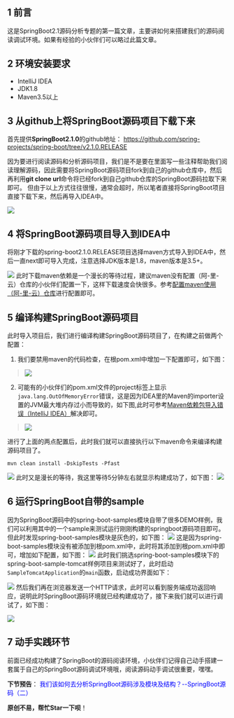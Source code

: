## 1 前言
这是SpringBoot2.1源码分析专题的第一篇文章，主要讲如何来搭建我们的源码阅读调试环境。如果有经验的小伙伴们可以略过此篇文章。
## 2 环境安装要求
* IntelliJ IDEA
* JDK1.8
* Maven3.5以上

## 3 从github上将SpringBoot源码项目下载下来
首先提供**SpringBoot2.1.0**的github地址：
https://github.com/spring-projects/spring-boot/tree/v2.1.0.RELEASE

因为要进行阅读源码和分析源码项目，我们是不是要在里面写一些注释帮助我们阅读理解源码，因此需要将SpringBoot源码项目fork到自己的github仓库中，然后再利用**git clone url**命令将已经fork到自己github仓库的SpringBoot源码拉取下来即可。
但由于以上方式往往很慢，通常会超时，所以笔者直接将SpringBoot项目直接下载下来，然后再导入IDEA中。

![](https://user-gold-cdn.xitu.io/2020/2/23/1706fb164630bfac?w=1310&h=484&f=png&s=70931)
## 4 将SpringBoot源码项目导入到IDEA中
将刚才下载的spring-boot2.1.0.RELEASE项目选择maven方式导入到IDEA中，然后一直next即可导入完成，注意选择JDK版本是1.8，maven版本是3.5+。

![](https://user-gold-cdn.xitu.io/2020/2/23/1706fb50079899ac?w=734&h=266&f=png&s=12373)
此时下载maven依赖是一个漫长的等待过程，建议maven没有配置（阿-里-云）仓库的小伙伴们配置一下，这样下载速度会快很多。参考[配置maven使用（阿-里-云）仓库](https://blog.csdn.net/zhuzj12345/article/details/93200211)进行配置即可。
## 5 编译构建SpringBoot源码项目
此时导入项目后，我们进行编译构建SpringBoot源码项目了，在构建之前做两个配置：
1. 我们要禁用maven的代码检查，在根pom.xml中增加一下配置即可，如下图：
> ![](https://user-gold-cdn.xitu.io/2020/2/23/1706fbc5725ffaf8?w=947&h=303&f=png&s=33333)
2. 可能有的小伙伴们的pom.xml文件的project标签上显示`java.lang.OutOfMemoryError`错误，这是因为IDEA里的Maven的importer设置的JVM最大堆内存过小而导致的，如下图,此时可参考[Maven依赖包导入错误（IntelliJ IDEA）](https://blog.csdn.net/w605283073/article/details/85107497)解决即可。
> ![](https://user-gold-cdn.xitu.io/2020/2/23/1706fc20d5eaba6b?w=688&h=254&f=png&s=98291)

进行了上面的两点配置后，此时我们就可以直接执行以下maven命令来编译构建源码项目了。
```
mvn clean install -DskipTests -Pfast
```

![](https://user-gold-cdn.xitu.io/2020/2/23/1706fc5696712841?w=697&h=92&f=png&s=8216)
此时又是漫长的等待，我这里等待5分钟左右就显示构建成功了，如下图：
![](https://user-gold-cdn.xitu.io/2020/2/23/1706fdcd5edaceb9?w=890&h=563&f=png&s=56801)
## 6 运行SpringBoot自带的sample
因为SpringBoot源码中的spring-boot-samples模块自带了很多DEMO样例，我们可以利用其中的一个sample来测试运行刚刚构建的springboot源码项目即可。但此时发现spring-boot-samples模块是灰色的，如下图：
![](https://user-gold-cdn.xitu.io/2020/2/23/1706fca29948aa2a?w=300&h=136&f=png&s=5880)
这是因为spring-boot-samples模块没有被添加到根pom.xml中，此时将其添加到根pom.xml中即可，增加如下配置，如下图：
![](https://user-gold-cdn.xitu.io/2020/2/23/1706fcb839241e47?w=815&h=330&f=png&s=34161)
此时我们挑选spring-boot-samples模块下的spring-boot-sample-tomcat样例项目来测试好了，此时启动`SampleTomcatApplication`的`main`函数，启动成功界面如下：

![](https://user-gold-cdn.xitu.io/2020/2/23/1706fde9a5073f65?w=1843&h=444&f=png&s=130677)
然后我们再在浏览器发送一个HTTP请求，此时可以看到服务端成功返回响应，说明此时SpringBoot源码环境就已经构建成功了，接下来我们就可以进行调试了，如下图：

![](https://user-gold-cdn.xitu.io/2020/2/23/1706fd98c2621c7b?w=411&h=161&f=png&s=9614)

## 7 动手实践环节
前面已经成功构建了SpringBoot的源码阅读环境，小伙伴们记得自己动手搭建一套属于自己的SpringBoot源码调试环境哦，阅读源码动手调试很重要，嘿嘿。

**下节预告**：
<font color=Blue>我们该如何去分析SpringBoot源码涉及模块及结构？--SpringBoot源码（二）</font>


**原创不易，帮忙Star一下呗**！

